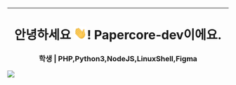 <hr>
<h1 align="center">안녕하세요 <img src="https://raw.githubusercontent.com/ABSphreak/ABSphreak/master/gifs/Hi.gif" width="30px">! Papercore-dev이에요.</h1>
<h3 align="center">학생 | PHP,Python3,NodeJS,LinuxShell,Figma</h3>
<img src="https://spotify-github-profile.vercel.app/api/view?uid=ac09ukzoznwrtkvnbqxwt5slt&cover_image=false&theme=default&bar_color=53b14f&bar_color_cover=false">

